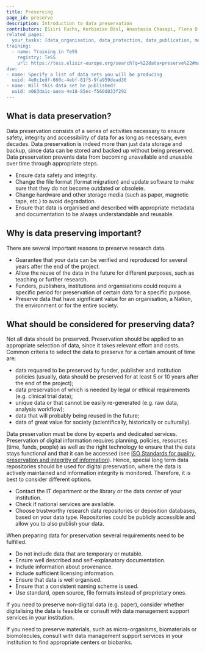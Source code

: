 ```yaml
---
title: Preserving
page_id: preserve
description: Introduction to data preservation
contributors: [Siiri Fuchs, Korbinian Bösl, Anastasia Chasapi, Flora D'Anna]
related_pages: 
  your_tasks: [data_organisation, data_protection, data_publication, metadata, storage, identifiers, licensing]
training:
  - name: Training in TeSS
    registry: TeSS
    url: https://tess.elixir-europe.org/search?q=%22data+preserve%22#materials
dsw:
- name: Specify a list of data sets you will be producing
  uuid: 4e0c1edf-660c-4ebf-81f5-9fa959dead30
- name: Will this data set be published?
  uuid: a063da1c-aaea-4e18-85ec-f560d833f292
---
```


## What is data preservation?

Data preservation consists of a series of activities necessary to ensure safety, integrity and accessibility of data for as long as necessary, even decades. Data preservation is indeed more than just data storage and backup, since data can be stored and backed up without being preserved. Data preservation prevents data from becoming unavailable and unusable over time through appropriate steps.
* Ensure data safety and integrity.
* Change the file format (format migration) and update software to make sure that they do not become outdated or obsolete.
* Change hardware and other storage media (such as paper, magnetic tape, etc.) to avoid degradation.
* Ensure that data is organised and described with appropriate metadata and documentation to be always understandable and reusable.


## Why is data preserving important?

There are several important reasons to preserve research data.
* Guarantee that your data can be verified and reproduced for several years after the end of the project.
* Allow the reuse of the data in the future for different purposes, such as teaching or further research.
* Funders, publishers, institutions and organisations could require a specific period for preservation of certain data for a specific purpose.
* Preserve data that have significant value for an organisation, a Nation, the environment or  for the entire society.


## What should be considered for preserving data?

Not all data should be preserved. Preservation should be applied to an appropriate selection of data, since it takes relevant effort and costs. Common criteria to select the data to preserve for a certain amount of time are:
* data requared to be preserved by funder, publisher and institution policies (usually, data should be preserved for at least 5 or 10 years after the end of the project);
* data preservation of which is needed by legal or ethical requirements (e.g. clinical trial data);
* unique data or that cannot be easily re-generated (e.g. raw data, analysis workflow);
* data that will probably being reused in the future;
* data of great value for society (scientifically, historically or culturally).

Data preservation must be done by experts and dedicated services. Preservation of digital information requires planning, policies, resources (time, funds, people) as well as the right technology to ensure that the data stays functional and that it can be accessed (see [ISO Standards for quality, preservation and integrity of information](https://www.iso.org/committee/53666/x/catalogue/)). Hence, special long term data repositories should be used for digital preservation, where the data is actively maintained and information integrity is monitored. Therefore, it is best to consider different options.
  * Contact the IT department or the library or the data center of your institution.
  * Check if national services are available.
  * Choose trustworthy research data repositories or deposition databases, based on your data type. Repositories could be publicly accessible and allow you to also publish your data.

When preparing data for preservation several requirements need to be fulfilled.
  * Do not include data that are temporary or mutable.
  * Ensure well described and self-explanatory documentation.
  * Include information about provenance.
  * Include sufficient licensing information.
  * Ensure that data is well organised.
  * Ensure that a consistent naming scheme is used.
  * Use standard, open source, file formats instead of proprietary ones.

If you need to preserve non-digital data (e.g. paper), consider whether digitalising the data is feasible or consult with data management support services in your institution.

If you need to preserve materials, such as micro-organisms, biomaterials or biomolecules, consult with data management support services in your institution to find appropriate centers or biobanks.
